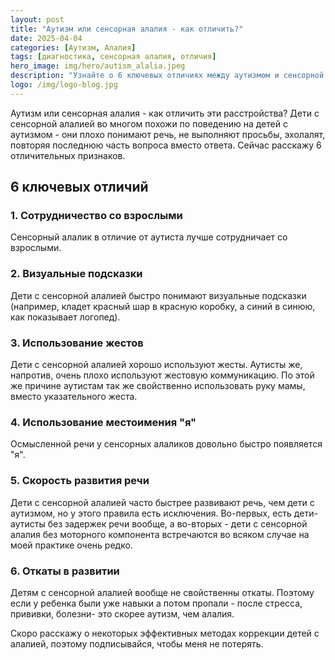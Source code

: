 ```yaml
---
layout: post
title: "Аутизм или сенсорная алалия - как отличить?"
date: 2025-04-04
categories: [Аутизм, Алалия]
tags: [диагностика, сенсорная алалия, отличия]
hero_image: img/hero/autism_alalia.jpeg
description: "Узнайте о 6 ключевых отличиях между аутизмом и сенсорной алалией, которые помогут в правильной диагностике и выборе методов коррекции."
logo: /img/logo-blog.jpg
---
```


Аутизм или сенсорная алалия - как отличить эти расстройства? Дети с сенсорной алалией во многом похожи по поведению на детей с аутизмом - они плохо понимают речь, не выполняют просьбы, эхолалят, повторяя последнюю часть вопроса вместо ответа. Сейчас расскажу 6 отличительных признаков. 

## 6 ключевых отличий

### 1. Сотрудничество со взрослыми
Сенсорный алалик в отличие от аутиста лучше сотрудничает со взрослыми.

### 2. Визуальные подсказки
Дети с сенсорной алалией быстро понимают визуальные подсказки (например, кладет красный шар в красную коробку, а синий в синюю, как показывает логопед).

### 3. Использование жестов
Дети с сенсорной алалией хорошо используют жесты. Аутисты же, напротив, очень плохо используют жестовую коммуникацию. По этой же причине аутистам так же свойственно использовать руку мамы, вместо указательного жеста.

### 4. Использование местоимения "я"
Осмысленной речи у сенсорных алаликов довольно быстро появляется "я".

### 5. Скорость развития речи
Дети с сенсорной алалией часто быстрее развивают речь, чем дети с аутизмом, но у этого правила есть исключения. Во-первых, есть дети-аутисты без задержек речи вообще, а во-вторых - дети с сенсорной алалия без моторного компонента встречаются во всяком случае на моей практике очень редко.

### 6. Откаты в развитии
Детям с сенсорной алалией вообще не свойственны откаты. Поэтому если у ребенка были уже навыки а потом пропали - после стресса, прививки, болезни- это скорее аутизм, чем алалия.

Скоро расскажу о некоторых эффективных методах коррекции детей с алалией, поэтому подписывайся, чтобы меня не потерять. 